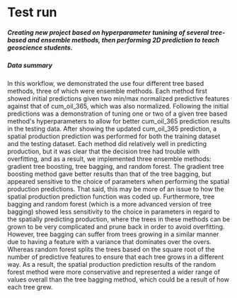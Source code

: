# Test run
##### Creating new project based on hyperparameter tunining of several tree-based and ensemble methods, then performing 2D prediction to teach geoscience students.
##### Data summary
In this workflow, we demonstrated the use four different tree based methods, three of which were ensemble methods. Each method first showed initial predictions given two min/max normalized predictive features against that of cum_oil_365, which was also normalized. Following the initial predictions was a demonstration of tuning one or two of a given tree based method's hyperparameters to allow for better cum_oil_365 prediction results in the testing data. After showing the updated cum_oil_365 prediction, a spatial production prediction was performed for both the training dataset and the testing dataset. Each method did relatively well in predicting production, but it was clear that the decision tree had trouble with overfitting, and as a result, we implemented three ensemble methods: gradient tree boosting, tree bagging, and random forest. The gradient tree boosting method gave better results than that of the tree bagging, but appeared sensitive to the choice of parameters when performing the spatial production predictions. That said, this may be more of an issue to how the spatial production prediction function was coded up. Furthermore, tree bagging and random forest (which is a more advanced version of tree bagging) showed less sensitivity to the choice in parameters in regard to the spatially predicting production, where the trees in these methods can be grown to be very complicated and prune back in order to avoid overfitting. However, tree bagging can suffer from trees growing in a similar manner due to having a feature with a variance that dominates over the overs. Whereas random forest splits the trees based on the square root of the number of predictive features to ensure that each tree grows in a different way. As a result, the spatial production prediction results of the random forest method were more conservative and represented a wider range of values overall than the tree bagging method, which could be a result of how each tree grew.